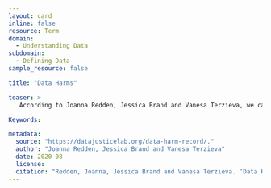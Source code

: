 ```yaml
---
layout: card
inline: false
resource: Term
domain:
  - Understanding Data
subdomain:
  - Defining Data
sample_resource: false

title: "Data Harms"

teaser: >
   According to Joanna Redden, Jessica Brand and Vanesa Terzieva, we can think about data harms as “the adverse effects caused by uses of data that may impair, injure, or set back a person, entity or society’s interests.”

Keywords:

metadata:
  source: "https://datajusticelab.org/data-harm-record/."
  author: "Joanna Redden, Jessica Brand and Vanesa Terzieva"
  date: 2020-08
  license: 
  citation: "Redden, Joanna, Jessica Brand and Vanesa Terzieva. ‘Data Harm Record.’ https://datajusticelab.org/data-harm-record/. Data Justice Lab. Accessed on 27 July 2024."
---
```

